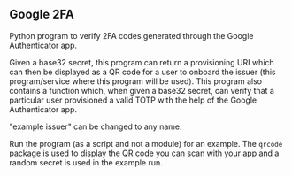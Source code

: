 ## Google 2FA

Python program to verify 2FA codes generated through the Google Authenticator app.

Given a base32 secret, this program can return a provisioning URI which can then be displayed as a QR code for a user to onboard the issuer (this program/service where this program will be used). This program also contains a function which, when given a base32 secret, can verify that a particular user provisioned a valid TOTP with the help of the Google Authenticator app. 

"example issuer" can be changed to any name.

Run the program (as a script and not a module) for an example. The `qrcode` package is used to display the QR code you can scan with your app and a random secret is used in the example run. 
